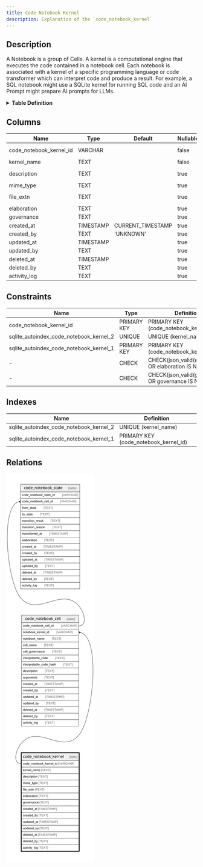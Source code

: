 ```yaml
---
title: Code Notebook Kernel
description: Explanation of the `code_notebook_kernel` 
---
```



## Description

A Notebook is a group of Cells. A kernel is a computational engine that executes the code contained in a notebook cell.  Each notebook is associated with a kernel of a specific programming language or code transformer which can interpret  code and produce a result. For example, a SQL notebook might use a SQLite kernel for running SQL code and an AI Prompt  might prepare AI prompts for LLMs.

<details>
<summary><strong>Table Definition</strong></summary>

```sql
CREATE TABLE "code_notebook_kernel" (
    "code_notebook_kernel_id" VARCHAR PRIMARY KEY NOT NULL,
    "kernel_name" TEXT NOT NULL,
    "description" TEXT,
    "mime_type" TEXT,
    "file_extn" TEXT,
    "elaboration" TEXT CHECK(json_valid(elaboration) OR elaboration IS NULL),
    "governance" TEXT CHECK(json_valid(governance) OR governance IS NULL),
    "created_at" TIMESTAMP DEFAULT CURRENT_TIMESTAMP,
    "created_by" TEXT DEFAULT 'UNKNOWN',
    "updated_at" TIMESTAMP,
    "updated_by" TEXT,
    "deleted_at" TIMESTAMP,
    "deleted_by" TEXT,
    "activity_log" TEXT,
    UNIQUE("kernel_name")
)
```

</details>

## Columns

| Name                    | Type      | Default           | Nullable | Children                                    | Comment                                                                                            |
| ----------------------- | --------- | ----------------- | -------- | ------------------------------------------- | -------------------------------------------------------------------------------------------------- |
| code_notebook_kernel_id | VARCHAR   |                   | false    | [code_notebook_cell](/docs/standard-library/notebooks-schema/code_notebook_cell) | code_notebook_kernel primary key and internal label (not a ULID)                                   |
| kernel_name             | TEXT      |                   | false    |                                             | the kernel name for human/display use cases                                                        |
| description             | TEXT      |                   | true     |                                             | any further description of the kernel for human/display use cases                                  |
| mime_type               | TEXT      |                   | true     |                                             | MIME type of this kernel's code in case it will be served                                          |
| file_extn               | TEXT      |                   | true     |                                             | the typical file extension for these kernel's codebases, can be used for syntax highlighting, etc. |
| elaboration             | TEXT      |                   | true     |                                             | kernel-specific attributes/properties                                                              |
| governance              | TEXT      |                   | true     |                                             | kernel-specific governance data                                                                    |
| created_at              | TIMESTAMP | CURRENT_TIMESTAMP | true     |                                             |                                                                                                    |
| created_by              | TEXT      | 'UNKNOWN'         | true     |                                             |                                                                                                    |
| updated_at              | TIMESTAMP |                   | true     |                                             |                                                                                                    |
| updated_by              | TEXT      |                   | true     |                                             |                                                                                                    |
| deleted_at              | TIMESTAMP |                   | true     |                                             |                                                                                                    |
| deleted_by              | TEXT      |                   | true     |                                             |                                                                                                    |
| activity_log            | TEXT      |                   | true     |                                             | {"isSqlDomainZodDescrMeta":true,"isJsonSqlDomain":true}                                            |

## Constraints

| Name                                    | Type        | Definition                                            |
| --------------------------------------- | ----------- | ----------------------------------------------------- |
| code_notebook_kernel_id                 | PRIMARY KEY | PRIMARY KEY (code_notebook_kernel_id)                 |
| sqlite_autoindex_code_notebook_kernel_2 | UNIQUE      | UNIQUE (kernel_name)                                  |
| sqlite_autoindex_code_notebook_kernel_1 | PRIMARY KEY | PRIMARY KEY (code_notebook_kernel_id)                 |
| -                                       | CHECK       | CHECK(json_valid(elaboration) OR elaboration IS NULL) |
| -                                       | CHECK       | CHECK(json_valid(governance) OR governance IS NULL)   |

## Indexes

| Name                                    | Definition                            |
| --------------------------------------- | ------------------------------------- |
| sqlite_autoindex_code_notebook_kernel_2 | UNIQUE (kernel_name)                  |
| sqlite_autoindex_code_notebook_kernel_1 | PRIMARY KEY (code_notebook_kernel_id) |

## Relations

![er](../../../../../assets/images/content/docs/standard-library/notebooks-schema/code_notebook_kernel.svg)
